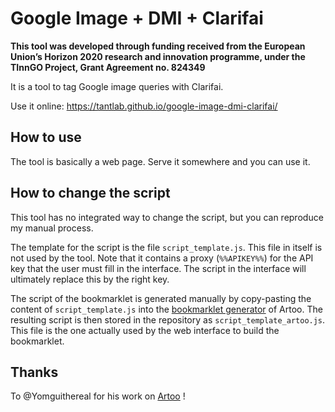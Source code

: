 # Google Image + DMI + Clarifai
**This tool was developed through funding received from the European Union’s Horizon 2020 research and innovation programme, under the TInnGO Project, Grant Agreement no. 824349**

It is a tool to tag Google image queries with Clarifai.

Use it online: https://tantlab.github.io/google-image-dmi-clarifai/

## How to use
The tool is basically a web page. Serve it somewhere and you can use it.

## How to change the script
This tool has no integrated way to change the script, but you can reproduce my manual process.

The template for the script is the file ```script_template.js```. This file in itself is not used by the tool. Note that it contains a proxy (```%%APIKEY%%```) for the API key that the user must fill in the interface. The script in the interface will ultimately replace this by the right key.

The script of the bookmarklet is generated manually by copy-pasting the content of ```script_template.js``` into the <a href="https://medialab.github.io/artoo/generator/">bookmarklet generator</a> of Artoo. The resulting script is then stored in the repository as ```script_template_artoo.js```. This file is the one actually used by the web interface to build the bookmarklet.

## Thanks
To @Yomguithereal for his work on <a href="https://medialab.github.io/artoo/">Artoo</a> !
